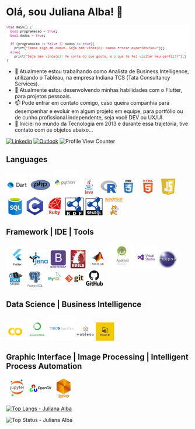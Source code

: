 
# Olá, sou Juliana Alba! 👋

<img src = 'https://github.com/JulianaAlba/JulianaAlba/blob/master/imagens/ifelse.PNG'/>

- 🔭 Atualmente estou trabalhando como Analista de Business Intelligence, utilizando o Tableau, na empresa Indiana TCS (Tata Consultancy Services).
- 🌱 Atualmente estou desenvolvendo minhas habilidades com o Flutter, para projetos pessoais.
- 📫  Pode entrar em contato comigo, caso queira companhia para desempenhar e evoluir em algum projeto em equipe, para portfólio ou de cunho profissional independente, seja você DEV ou UX/UI.
- 🚀 Iniciei no mundo da Tecnologia em 2013 e durante essa trajetória, tive contato com os objetos abaixo...

[![Linkedin](https://img.shields.io/badge/-LinkedIn-blue?style=flat-square&logo=Linkedin&logoColor=white&link=https://www.linkedin.com/in/julianaalba/)](https://www.linkedin.com/in/julianaalba/) [![Outlook](https://img.shields.io/badge/-jualba.adm%40hotmail.com-blue?style=flat-square&logo=Windows&logoColor=white&link=mailto:jualba.adm@hotmail.com)](mailto:jualba.adm@hotmail.com)  ![Profile View Counter](https://komarev.com/ghpvc/?julianaalba=julianaalba)



## Languages
<img src = 'https://github.com/JulianaAlba/JulianaAlba/blob/master/imagens/dart.png' width='60'/> <img src = 'https://github.com/JulianaAlba/JulianaAlba/blob/master/imagens/php.png' width='60'/> <img src = 'https://github.com/JulianaAlba/JulianaAlba/blob/master/imagens/python.png' width='70'/> <img src = 'https://github.com/JulianaAlba/JulianaAlba/blob/master/imagens/java.png' width='50'/> <img src = 'https://github.com/JulianaAlba/JulianaAlba/blob/master/imagens/r.jpg' width='50'/> <img src = 'https://github.com/JulianaAlba/JulianaAlba/blob/master/imagens/css.png' width='50'/> <img src = 'https://github.com/JulianaAlba/JulianaAlba/blob/master/imagens/html.jpg' width='50'/> <img src = 'https://github.com/JulianaAlba/JulianaAlba/blob/master/imagens/js.jpg' width='50'/> <img src = 'https://github.com/JulianaAlba/JulianaAlba/blob/master/imagens/sql.png' width='50'/> <img src = 'https://github.com/JulianaAlba/JulianaAlba/blob/master/imagens/c.jpg' width='50'/> <img src = 'https://github.com/JulianaAlba/JulianaAlba/blob/master/imagens/ruby.png' width='50'/> <img src = 'https://github.com/JulianaAlba/JulianaAlba/blob/master/imagens/rdf.png' width='50'/> <img src = 'https://github.com/JulianaAlba/JulianaAlba/blob/master/imagens/sparql.png' width='50'/> <img src = 'https://github.com/JulianaAlba/JulianaAlba/blob/master/imagens/scrath.png' width='50'/> 



## Framework | IDE | Tools
<img src = 'https://github.com/JulianaAlba/JulianaAlba/blob/master/imagens/flutter.jpg' width='60'/> <img src = 'https://github.com/JulianaAlba/JulianaAlba/blob/master/imagens/jena.png' width='50'/> <img src = 'https://github.com/JulianaAlba/JulianaAlba/blob/master/imagens/bootstrap.png' width='50'/>  <img src = 'https://github.com/JulianaAlba/JulianaAlba/blob/master/imagens/rails.jfif' width='50'/>
<img src = 'https://github.com/JulianaAlba/JulianaAlba/blob/master/imagens/matlab.jpg' width='50'/> <img src = 'https://github.com/JulianaAlba/JulianaAlba/blob/master/imagens/as.jpg' width='70'/> <img src = 'https://github.com/JulianaAlba/JulianaAlba/blob/master/imagens/vs.jpeg' width='60'/> <img src = 'https://github.com/JulianaAlba/JulianaAlba/blob/master/imagens/eclipse.png' width='50'/> 
<img src = 'https://github.com/JulianaAlba/JulianaAlba/blob/master/imagens/daxstudio.png' width='50'/> <img src = 'https://github.com/JulianaAlba/JulianaAlba/blob/master/imagens/postgree.png' width='50'/> <img src = 'https://github.com/JulianaAlba/JulianaAlba/blob/master/imagens/mysql.png' width='50'/> <img src = 'https://github.com/JulianaAlba/JulianaAlba/blob/master/imagens/git.jpg' width='50'/> <img src = 'https://github.com/JulianaAlba/JulianaAlba/blob/master/imagens/GitHub.jpg' width='50'/> 



## Data Science | Business Intelligence
<img src = 'https://github.com/JulianaAlba/JulianaAlba/blob/master/imagens/colab.png' width='50'/> <img src = 'https://github.com/JulianaAlba/JulianaAlba/blob/master/imagens/anaconda.png' width='60'/> <img src = 'https://github.com/JulianaAlba/JulianaAlba/blob/master/imagens/spotfire.png' width='70'/> <img src = 'https://github.com/JulianaAlba/JulianaAlba/blob/master/imagens/tableau.jpg' width='50'/> <img src = 'https://github.com/JulianaAlba/JulianaAlba/blob/master/imagens/powerbi.png' width='50'/> 



## Graphic Interface | Image Processing | Intelligent Process Automation
<img src = 'https://github.com/JulianaAlba/JulianaAlba/blob/master/imagens/Jupyter.jpeg' width='60'/> <img src = 'https://github.com/JulianaAlba/JulianaAlba/blob/master/imagens/opencv.jpeg' width='60'/> <img src = 'https://github.com/JulianaAlba/JulianaAlba/blob/master/imagens/Bizagi.jpg' width='60'/> 



[![Top Langs - Juliana Alba](https://github-readme-stats.vercel.app/api/top-langs/?username=JulianaAlba&theme=white&langs_count=20)](https://github.com/JulianaAlba/github-readme-stats)



![Top Status - Juliana Alba](https://github-readme-stats.vercel.app/api?username=JulianaAlba&show_icons=true&theme=white)






